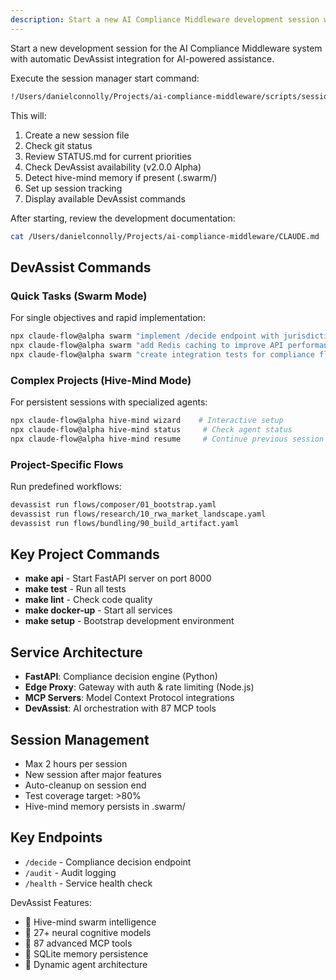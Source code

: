 ```yaml
---
description: Start a new AI Compliance Middleware development session with DevAssist AI orchestration
---
```


Start a new development session for the AI Compliance Middleware system with automatic DevAssist integration for AI-powered assistance.

Execute the session manager start command:
```bash
!/Users/danielconnolly/Projects/ai-compliance-middleware/scripts/session-manager.sh start
```

This will:
1. Create a new session file
2. Check git status  
3. Review STATUS.md for current priorities
4. Check DevAssist availability (v2.0.0 Alpha)
5. Detect hive-mind memory if present (.swarm/)
6. Set up session tracking
7. Display available DevAssist commands

After starting, review the development documentation:
```bash
cat /Users/danielconnolly/Projects/ai-compliance-middleware/CLAUDE.md
```

## DevAssist Commands

### Quick Tasks (Swarm Mode)
For single objectives and rapid implementation:
```bash
npx claude-flow@alpha swarm "implement /decide endpoint with jurisdiction checking"
npx claude-flow@alpha swarm "add Redis caching to improve API performance" --claude
npx claude-flow@alpha swarm "create integration tests for compliance flow"
```

### Complex Projects (Hive-Mind Mode)  
For persistent sessions with specialized agents:
```bash
npx claude-flow@alpha hive-mind wizard    # Interactive setup
npx claude-flow@alpha hive-mind status     # Check agent status
npx claude-flow@alpha hive-mind resume     # Continue previous session
```

### Project-Specific Flows
Run predefined workflows:
```bash
devassist run flows/composer/01_bootstrap.yaml
devassist run flows/research/10_rwa_market_landscape.yaml
devassist run flows/bundling/90_build_artifact.yaml
```

## Key Project Commands
- **make api** - Start FastAPI server on port 8000
- **make test** - Run all tests
- **make lint** - Check code quality
- **make docker-up** - Start all services
- **make setup** - Bootstrap development environment

## Service Architecture
- **FastAPI**: Compliance decision engine (Python)
- **Edge Proxy**: Gateway with auth & rate limiting (Node.js)
- **MCP Servers**: Model Context Protocol integrations
- **DevAssist**: AI orchestration with 87 MCP tools

## Session Management
- Max 2 hours per session
- New session after major features
- Auto-cleanup on session end
- Test coverage target: >80%
- Hive-mind memory persists in .swarm/

## Key Endpoints
- `/decide` - Compliance decision endpoint
- `/audit` - Audit logging  
- `/health` - Service health check

DevAssist Features:
- 🐝 Hive-mind swarm intelligence
- 🧠 27+ neural cognitive models
- 🔧 87 advanced MCP tools
- 💾 SQLite memory persistence
- 🔄 Dynamic agent architecture